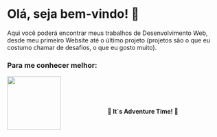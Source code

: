 # Olá, seja bem-vindo! :wave: 

Aqui você poderá encontrar meus trabalhos de Desenvolvimento Web, desde meu primeiro Website até o último projeto (projetos são o que eu costumo chamar de desafios, o que eu gosto muito).

### Para me conhecer melhor:

<img src="https://logosmarcas.net/wp-content/uploads/2020/04/Linkedin-Logo.png" width="125" align="left"/><br>

 #### <br>

 #### <p align="center">:rocket: It´s Adventure Time! :rocket:</p>



